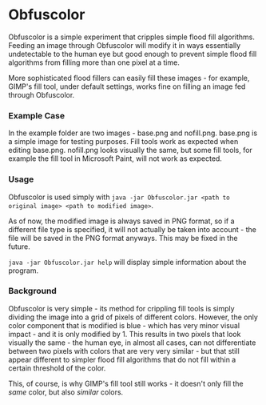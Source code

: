 # Obfuscolor
Obfuscolor is a simple experiment that cripples simple flood fill algorithms. Feeding an image through Obfuscolor will modify it in ways essentially undetectable to the human eye but good enough to prevent simple flood fill algorithms from filling more than one pixel at a time.

More sophisticated flood fillers can easily fill these images - for example, GIMP's fill tool, under default settings, works fine on filling an image fed through Obfuscolor.

### Example Case
In the example folder are two images - base.png and nofill.png. base.png is a simple image for testing purposes. Fill tools work as expected when editing base.png. nofill.png looks visually the same, but some fill tools, for example the fill tool in Microsoft Paint, will not work as expected.

### Usage
Obfuscolor is used simply with `java -jar Obfuscolor.jar <path to original image> <path to modified image>`.

As of now, the modified image is always saved in PNG format, so if a different file type is specified, it will not actually be taken into account - the file will be saved in the PNG format anyways. This may be fixed in the future.

`java -jar Obfuscolor.jar help` will display simple information about the program.

### Background
Obfuscolor is very simple - its method for crippling fill tools is simply dividing the image into a grid of pixels of different colors. However, the only color component that is modified is blue - which has very minor visual impact - and it is only modified by 1. This results in two pixels that look visually the same - the human eye, in almost all cases, can not differentiate between two pixels with colors that are very very similar - but that still appear different to simpler flood fill algorithms that do not fill within a certain threshold of the color.

This, of course, is why GIMP's fill tool still works - it doesn't only fill the *same* color, but also *similar* colors.
